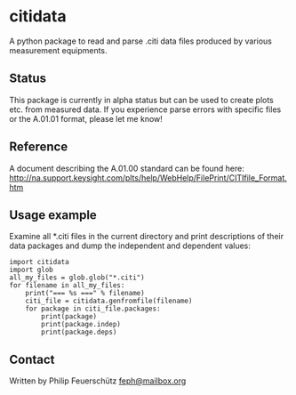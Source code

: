 # citidata
A python package to read and parse .citi data files produced by various measurement equipments.


## Status
This package is currently in alpha status but can be used to create plots etc. from measured data. If you experience parse errors with specific files or the A.01.01 format, please let me know!

## Reference
A document describing the A.01.00 standard can be found here:
http://na.support.keysight.com/plts/help/WebHelp/FilePrint/CITIfile_Format.htm

## Usage example
Examine all *.citi files in the current directory and print descriptions of their data packages and dump the independent and dependent values:
```
import citidata
import glob
all_my_files = glob.glob("*.citi")
for filename in all_my_files:
    print("=== %s ===" % filename)
    citi_file = citidata.genfromfile(filename)
    for package in citi_file.packages:
        print(package)
        print(package.indep)
        print(package.deps)
```

## Contact
Written by Philip Feuerschütz <feph@mailbox.org>
